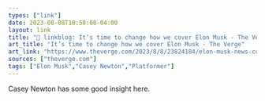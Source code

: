 ```yaml
---
types: ["link"]
date: 2023-08-08T10:58:08-04:00
layout: link
title: "🔗 linkblog: It’s time to change how we cover Elon Musk - The Verge'"
art_title: "It’s time to change how we cover Elon Musk - The Verge"
art_link: "https://www.theverge.com/2023/8/8/23824184/elon-musk-news-coverage-criticism"
sources: ["theverge.com"]
tags: ["Elon Musk","Casey Newton","Platformer"]
---
```

Casey Newton has some good insight here.  
 
